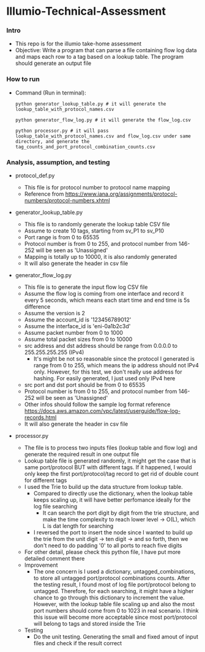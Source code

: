 # Illumio-Technical-Assessment

### Intro
* This repo is for the illumio take-home assessment
* Objective: Write a program that can parse a file containing flow log data and maps each row to a tag based on a lookup table. The program should generate an output file

### How to run
* Command (Run in terminal): 
    ```
    python generator_lookup_table.py # it will generate the lookup_table_with_protocol_names.csv
    ```
    ```
    python generator_flow_log.py # it will generate the flow_log.csv
    ```
    ```
    python processor.py # it will pass lookup_table_with_protocol_names.csv and flow_log.csv under same directory, and generate the tag_counts_and_port_protocol_combination_counts.csv
    ```

### Analysis, assumption, and testing
* protocol_def.py
    * This file is for protocol number to protocol name mapping 
    * Reference from https://www.iana.org/assignments/protocol-numbers/protocol-numbers.xhtml

* generator_lookup_table.py
    * This file is to randomly generate the lookup table CSV file
    * Assume to create 10 tags, starting from sv_P1 to sv_P10
    * Port range is from 0 to 65535
    * Protocol number is from 0 to 255, and protocol number from 146-252 will be seen as 'Unassigned'
    * Mapping is totally up to 10000, it is also randomly generated
    * It will also generate the header in csv file

* generator_flow_log.py
    * This file is to generate the input flow log CSV file
    * Assume the flow log is coming from one interface and record it every 5 seconds, which means each start time and end time is 5s difference
    * Assume the version is 2
    * Assume the account_id is '123456789012'
    * Assume the interface_id is 'eni-0a1b2c3d'
    * Assume packet number from 0 to 1000
    * Assume total packet sizes from 0 to 10000
    * src address and dst address should be range from 0.0.0.0 to 255.255.255.255 (IPv4)
        * It's might be not so reasonable since the protocol I generated is range from 0 to 255, which means the ip address should not IPv4 only. However, for this test, we don't really use address for hashing. For easily generated, I just used only IPv4 here
    * src port and dst port should be from 0 to 65535
    * Protocol number is from 0 to 255, and protocol number from 146-252 will be seen as 'Unassigned'
    * Other infos should follow the sample log format reference https://docs.aws.amazon.com/vpc/latest/userguide/flow-log-records.html
    * It will also generate the header in csv file

* processor.py
    * The file is to process two inputs files (lookup table and flow log) and generate the required result in one output file
    * Lookup table file is generated randomly, it might get the case that is same port/protocol BUT with different tags. If it happened, I would only keep the first port/protocol/tag record to get rid of double count for different tags
    * I used the Trie to build up the data structure from lookup table.
        * Compared to directly use the dictionary, when the lookup table keeps scaling up, it will have better perfomance ideally for the log file searching
            * It can search the port digit by digit from the trie structure, and make the time complexity to reach lower level -> O(L), which L is dat length for searching
        * I reversed the port to insert the node since I wanted to build up the trie from the unit digit -> ten digit -> and so forth, then we don't need to do padding '0' to all ports to reach five digits
    * For other detail, please check this python file, I have put more detailed comment there
    * Improvement
        * The one concern is I used a dictionary, untagged_combinations, to store all untagged port/protocol combinations counts. After the testing result, I found most of log file port/protocol belong to untagged. Therefore, for each searching, it might have a higher chance to go through this dictionary to increment the value. However, with the lookup table file scaling up and also the most port numbers should come from 0 to 1023 in real scenario. I think this issue will become more acceptable since most port/protocol will belong to tags and stored inside the Trie
    * Testing
        * Do the unit testing. Generating the small and fixed amout of input files and check if the result correct